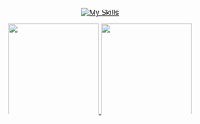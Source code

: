 <div align="center">


[![My Skills](https://skills.thijs.gg/icons?i=go,py,nodejs,bash,mongodb,mysql,postgres,neovim,vscode,docker,linux,git,postman&theme=light)](https://skills.thijs.gg)


 

<div>
  <a href="https://github.com/josefreitas788"/>
  <img height="180em" src="https://github-readme-stats.vercel.app/api?username=josefreitas788&show_icons=true&theme=dark&include_all_commits=true&count_private=true"/> 
  <img height="180em" src="https://github-readme-stats.vercel.app/api/top-langs/?username=josefreitas788&theme=dark&layout=compact&langs_count=6"/>
</div>
<br/>
  
<!-- <div align="center">
    <a href="https://www.linkedin.com/in/josefreitas788/" target="_blank"><img src="https://img.shields.io/badge/-LinkedIn-%230077B5?style=for-the-badge&logo=linkedin&logoColor=white" target="_blank"></a>  -->
</div>
